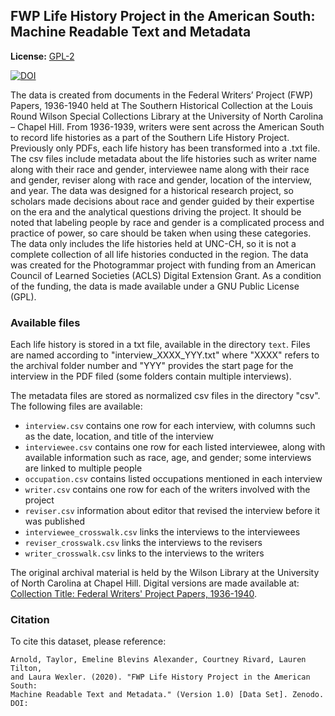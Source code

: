 ## FWP Life History Project in the American South: Machine Readable Text and Metadata

**License:** [GPL-2](https://opensource.org/licenses/GPL-2.1)

[![DOI](https://zenodo.org/badge/DOI/10.5281/zenodo.3865765.svg)](https://doi.org/10.5281/zenodo.3865765)

The data is created from documents in the Federal Writers’ Project (FWP) Papers, 1936-1940 held at The Southern
Historical Collection at the Louis Round Wilson Special Collections Library at the University of North
Carolina – Chapel Hill. From 1936-1939, writers were sent across the American South to record life
histories as a part of the Southern Life History Project. Previously only PDFs, each life history has been
transformed into a .txt file. The csv files include metadata about the life histories such as  writer name
along with their race and gender, interviewee name along with their race and gender, reviser along with race
and gender, location of the interview, and year. The data was designed for a historical research project,
so scholars made decisions about race and gender guided by their expertise on the era and the analytical
questions driving the project. It should be noted that labeling people by race and gender is a complicated
process and practice of power, so care should be taken when using these categories. The data only includes
the life histories held at UNC-CH, so it is not a complete collection of all life histories conducted in
the region. The data was created for the Photogrammar project with funding from an American Council of
Learned Societies (ACLS) Digital Extension Grant. As a condition of the funding, the data is made
available under a GNU Public License (GPL).

### Available files

Each life history is stored in a txt file, available in the directory `text`. Files are named according
to "interview_XXXX_YYY.txt" where "XXXX" refers to the archival folder number and "YYY" provides the
start page for the interview in the PDF filed (some folders contain multiple interviews).

The metadata files are stored as normalized csv files in the directory "csv". The following files are
available:

- `interview.csv` contains one row for each interview, with columns such as the date, location, and
title of the interview
- `interviewee.csv` contains one row for each listed interviewee, along with available information
such as race, age, and gender; some interviews are linked to multiple people
- `occupation.csv` contains listed occupations mentioned in each interview
- `writer.csv` contains one row for each of the writers involved with the project
- `reviser.csv` information about editor that revised the interview before it was published
- `interviewee_crosswalk.csv` links the interviews to the interviewees
- `reviser_crosswalk.csv` links the interviews to the revisers
- `writer_crosswalk.csv` links to the interviews to the writers

The original archival material is held by the Wilson Library at the University of North Carolina at Chapel
Hill. Digital versions are made available at:
[Collection Title: Federal Writers' Project Papers, 1936-1940](https://finding-aids.lib.unc.edu/03709/).

### Citation

To cite this dataset, please reference:

    Arnold, Taylor, Emeline Blevins Alexander, Courtney Rivard, Lauren Tilton,
    and Laura Wexler. (2020). "FWP Life History Project in the American South:
    Machine Readable Text and Metadata." (Version 1.0) [Data Set]. Zenodo.
    DOI:
